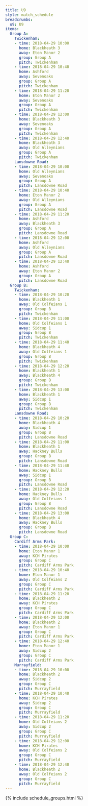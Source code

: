 ```yaml
---
title: U9
style: match_schedule
breadcrumbs:
  u9: U9
items:
  Group A:
    Twickenham:
    - time: 2018-04-29 10:00
      home: Blackheath 3
      away: Eton Manor 2
      group: Group A
      pitch: Twickenham
    - time: 2018-04-29 10:40
      home: Ashford
      away: Sevenoaks
      group: Group A
      pitch: Twickenham
    - time: 2018-04-29 11:20
      home: Eton Manor 2
      away: Sevenoaks
      group: Group A
      pitch: Twickenham
    - time: 2018-04-29 12:00
      home: Blackheath 3
      away: Sevenoaks
      group: Group A
      pitch: Twickenham
    - time: 2018-04-29 12:40
      home: Blackheath 3
      away: Old Alleynians
      group: Group A
      pitch: Twickenham
    Lansdowne Road:
    - time: 2018-04-29 10:00
      home: Old Alleynians
      away: Sevenoaks
      group: Group A
      pitch: Lansdowne Road
    - time: 2018-04-29 10:40
      home: Eton Manor 2
      away: Old Alleynians
      group: Group A
      pitch: Lansdowne Road
    - time: 2018-04-29 11:20
      home: Ashford
      away: Blackheath 3
      group: Group A
      pitch: Lansdowne Road
    - time: 2018-04-29 12:00
      home: Ashford
      away: Old Alleynians
      group: Group A
      pitch: Lansdowne Road
    - time: 2018-04-29 12:40
      home: Ashford
      away: Eton Manor 2
      group: Group A
      pitch: Lansdowne Road
  Group B:
    Twickenham:
    - time: 2018-04-29 10:20
      home: Blackheath 1
      away: Old Colfeians 1
      group: Group B
      pitch: Twickenham
    - time: 2018-04-29 11:00
      home: Old Colfeians 1
      away: Sidcup 1
      group: Group B
      pitch: Twickenham
    - time: 2018-04-29 11:40
      home: Blackheath 4
      away: Old Colfeians 1
      group: Group B
      pitch: Twickenham
    - time: 2018-04-29 12:20
      home: Blackheath 1
      away: Blackheath 4
      group: Group B
      pitch: Twickenham
    - time: 2018-04-29 13:00
      home: Blackheath 1
      away: Sidcup 1
      group: Group B
      pitch: Twickenham
    Lansdowne Road:
    - time: 2018-04-29 10:20
      home: Blackheath 4
      away: Sidcup 1
      group: Group B
      pitch: Lansdowne Road
    - time: 2018-04-29 11:00
      home: Blackheath 1
      away: Hackney Bulls
      group: Group B
      pitch: Lansdowne Road
    - time: 2018-04-29 11:40
      home: Hackney Bulls
      away: Sidcup 1
      group: Group B
      pitch: Lansdowne Road
    - time: 2018-04-29 12:20
      home: Hackney Bulls
      away: Old Colfeians 1
      group: Group B
      pitch: Lansdowne Road
    - time: 2018-04-29 13:00
      home: Blackheath 4
      away: Hackney Bulls
      group: Group B
      pitch: Lansdowne Road
  Group C:
    Cardiff Arms Park:
    - time: 2018-04-29 10:00
      home: Eton Manor 1
      away: KCH Pirates
      group: Group C
      pitch: Cardiff Arms Park
    - time: 2018-04-29 10:40
      home: Eton Manor 1
      away: Old Colfeians 2
      group: Group C
      pitch: Cardiff Arms Park
    - time: 2018-04-29 11:20
      home: Blackheath 2
      away: KCH Pirates
      group: Group C
      pitch: Cardiff Arms Park
    - time: 2018-04-29 12:00
      home: Blackheath 2
      away: Eton Manor 1
      group: Group C
      pitch: Cardiff Arms Park
    - time: 2018-04-29 12:40
      home: Eton Manor 1
      away: Sidcup 2
      group: Group C
      pitch: Cardiff Arms Park
    Murrayfield:
    - time: 2018-04-29 10:00
      home: Blackheath 2
      away: Sidcup 2
      group: Group C
      pitch: Murrayfield
    - time: 2018-04-29 10:40
      home: KCH Pirates
      away: Sidcup 2
      group: Group C
      pitch: Murrayfield
    - time: 2018-04-29 11:20
      home: Old Colfeians 2
      away: Sidcup 2
      group: Group C
      pitch: Murrayfield
    - time: 2018-04-29 12:00
      home: KCH Pirates
      away: Old Colfeians 2
      group: Group C
      pitch: Murrayfield
    - time: 2018-04-29 12:40
      home: Blackheath 2
      away: Old Colfeians 2
      group: Group C
      pitch: Murrayfield
---
```


{% include schedule_groups.html %}
